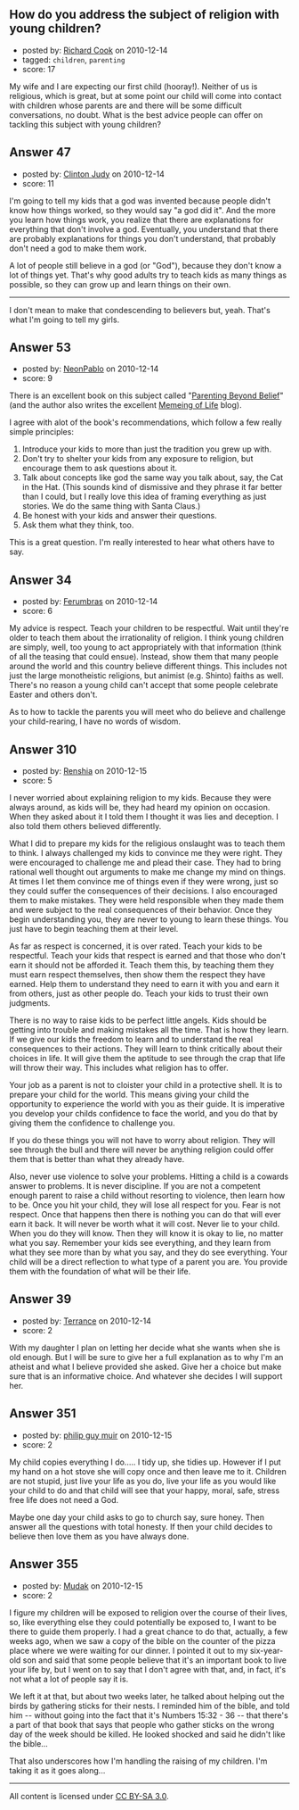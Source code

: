 ## How do you address the subject of religion with young children?

- posted by: [Richard Cook](https://stackexchange.com/users/-1/65-richard-cook) on 2010-12-14
- tagged: `children`, `parenting`
- score: 17

My wife and I are expecting our first child (hooray!). Neither of us is religious, which is great, but at some point our child will come into contact with children whose parents are and there will be some difficult conversations, no doubt. What is the best advice people can offer on tackling this subject with young children?



## Answer 47

- posted by: [Clinton Judy](https://stackexchange.com/users/-1/60-clinton-judy) on 2010-12-14
- score: 11

I'm going to tell my kids that a god was invented because people didn't know how things worked, so they would say "a god did it". And the more you learn how things work, you realize that there are explanations for everything that don't involve a god. Eventually, you understand that there are probably explanations for things you don't understand, that probably don't need a god to make them work.

A lot of people still believe in a god (or "God"), because they don't know a lot of things yet. That's why good adults try to teach kids as many things as possible, so they can grow up and learn things on their own.

----

I don't mean to make that condescending to believers but, yeah. That's what I'm going to tell my girls.


## Answer 53

- posted by: [NeonPablo](https://stackexchange.com/users/-1/64-neonpablo) on 2010-12-14
- score: 9

<p>There is an excellent book on this subject called "<a href="http://www.parentingbeyondbelief.com/" rel="nofollow">Parenting Beyond Belief</a>" (and the author also writes the excellent <a href="http://parentingbeyondbelief.com/blog/" rel="nofollow">Memeing of Life</a> blog).  </p>

<p>I agree with alot of the book's recommendations, which follow a few really simple principles:</p>

<ol>
<li>Introduce your kids to more than just the tradition you grew up with. </li>
<li>Don't try to shelter your kids from any exposure to religion, but encourage them to ask questions about it.</li>
<li>Talk about concepts like god the same way you talk about, say, the Cat in the Hat.  (This sounds kind of dismissive and they phrase it far better than I could, but I really love this idea of framing everything as just stories.  We do the same thing with Santa Claus.)</li>
<li>Be honest with your kids and answer their questions.</li>
<li>Ask them what they think, too.</li>
</ol>

<p>This is a great question.  I'm really interested to hear what others have to say.</p>



## Answer 34

- posted by: [Ferumbras](https://stackexchange.com/users/-1/36-ferumbras) on 2010-12-14
- score: 6

My advice is respect. Teach your children to be respectful. Wait until they're older to teach them about the irrationality of religion. I think young children are simply, well, too young to act appropriately with that information (think of all the teasing that could ensue). Instead, show them that many people around the world and this country believe different things. This includes not just the large monotheistic religions, but animist (e.g. Shinto) faiths as well. There's no reason a young child can't accept that some people celebrate Easter and others don't.

As to how to tackle the parents you will meet who do believe and challenge your child-rearing, I have no words of wisdom.


## Answer 310

- posted by: [Renshia](https://stackexchange.com/users/-1/184-renshia) on 2010-12-15
- score: 5

I never worried about explaining religion to my kids. Because they were always around, as kids will be, they had heard my opinion on occasion. When they asked about it I told them I thought it was lies and deception. I also told them others believed differently.

What I did to prepare my kids for the religious onslaught was to teach them to think. I always challenged my kids to convince me they were right. They were encouraged to challenge me and plead their case. They had to bring rational well thought out arguments to make me change my mind on things. At times I let them convince me of things even if they were wrong, just so they could suffer the consequences of their decisions. I also encouraged them to make mistakes. They were held responsible when they made them and were subject to the real consequences of their behavior. Once they begin understanding you, they are never to young to learn these things. You just have to begin teaching them at their level.

As far as respect is concerned, it is over rated. Teach your kids to be respectful. Teach your kids that respect is earned and that those who don't earn it should not be afforded it. Teach them this, by teaching them they must earn respect themselves, then show them the respect they have earned. Help them to understand they need to earn it with you and earn it from others, just as other people do. Teach your kids to trust their own judgments.
 
There is no way to raise kids to be perfect little angels. Kids should be getting into trouble and making mistakes all the time. That is how they learn. If we give our kids the freedom to learn and to understand the real consequences to their actions. They will learn to think critically about their choices in life. It will give them the aptitude to see through the crap that life will throw their way. This includes what religion has to offer. 

Your job as a parent is not to cloister your child in a protective shell. It is to prepare your child for the world. This means giving your child the opportunity to experience the world with you as their guide. It is imperative you develop your childs confidence to face the world, and you do that by giving them the confidence to challenge you. 

If you do these things you will not have to worry about religion. They will see through the bull and there will never be anything religion could offer them that is better than what they already have.

Also, never use violence to solve your problems. Hitting a child is a cowards answer to problems. It is never discipline. If you are not a competent enough parent to raise a child without resorting to violence, then learn how to be. Once you hit your child, they will lose all respect for you. Fear is not respect. Once that happens then there is nothing you can do that will ever earn it back. It will never be worth what it will cost.
Never lie to your child. When you do they will know. Then they will know it is okay to lie, no matter what you say. Remember your kids see everything, and they learn from what they see more than by what you say, and they do see everything. Your child will be a direct reflection to what type of a parent you are. You provide them with the foundation of what will be their life.


## Answer 39

- posted by: [Terrance](https://stackexchange.com/users/-1/83-terrance) on 2010-12-14
- score: 2

With my daughter I plan on letting her decide what she wants when she is old enough. But I will be sure to give her a full explanation as to why I'm an atheist and what I believe provided she asked. Give her a choice but make sure that is an informative choice. And whatever she decides I will support her. 


## Answer 351

- posted by: [philip guy muir](https://stackexchange.com/users/-1/182-philip-guy-muir) on 2010-12-15
- score: 2

My child copies everything I do..... I tidy up, she tidies up. However if I put my hand on a hot stove she will copy once and then leave me to it. Children are not stupid, just live your life as you do, live your life as you would like your child to do and that child will see that your happy, moral, safe, stress free life does not need a God. 

Maybe one day your child asks to go to church say, sure honey. Then answer all the questions with total honesty. If then your child decides to believe then love them as you have always done.


## Answer 355

- posted by: [Mudak](https://stackexchange.com/users/-1/205-mudak) on 2010-12-15
- score: 2

I figure my children will be exposed to religion over the course of their lives, so, like everything else they could potentially be exposed to, I want to be there to guide them properly.  I had a great chance to do that, actually, a few weeks ago, when we saw a copy of the bible on the counter of the pizza place where we were waiting for our dinner.  I pointed it out to my six-year-old son and said that some people believe that it's an important book to live your life by, but I went on to say that I don't agree with that, and, in fact, it's not what a lot of people say it is.

We left it at that, but about two weeks later, he talked about helping out the birds by gathering sticks for their nests.  I reminded him of the bible, and told him -- without going into the fact that it's Numbers 15:32 - 36 -- that there's a part of that book that says that people who gather sticks on the wrong day of the week should be killed.  He looked shocked and said he didn't like the bible...

That also underscores how I'm handling the raising of my children.  I'm taking it as it goes along... 



---

All content is licensed under [CC BY-SA 3.0](https://creativecommons.org/licenses/by-sa/3.0/).
